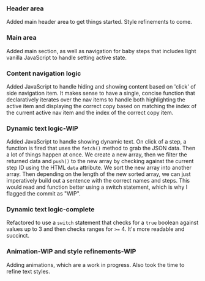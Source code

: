 ### Header area

Added main header area to get things started. Style refinements to come.

### Main area

Added main section, as well as navigation for baby steps that includes light vanilla JavaScript
to handle setting active state.

### Content navigation logic

Added JavaScript to handle hiding and showing content based on 'click' of side navigation item. It makes sense to have
a single, concise function that declaratively iterates over the nav items to handle both highlighting the active item and displaying the correct copy based on matching the index of the current active nav item and the index of the correct copy item.

### Dynamic text logic-WIP

Added JavaScript to handle showing dynamic text. On click of a step, a function is fired that uses the `fetch()` method to grab the JSON data. Then a lot of things happen at once. We create a new array, then we filter the returned data and `push()` to the new array by checking against the current step ID using the HTML `data` attribute. We sort the new array into another array. Then depending on the length of the new sorted array, we can just imperatively build out a sentence with the correct names and steps. This would read and function better using a switch statement, which is why I flagged the commit as "WIP".

### Dynamic text logic-complete

Refactored to use a `switch` statement that checks for a `true` boolean against values up to 3 and then checks ranges for `>=` 4. It's more readable and succinct.

### Animation-WIP and style refinements-WIP

Adding animations, which are a work in progress. Also took the time to refine text styles.
